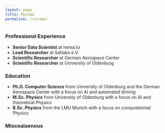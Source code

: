 ```yaml
---
layout: page
title: Resume
permalink: /resume/
---
```

 
### Professional Experience
- **Senior Data Scientist** at hema.to
- **Lead Researcher** at Setlabs e.V.
- **Scientific Researcher** at German Aerospace Center
- **Scientific Researcher** at University of Oldenburg

### Education
- **Ph.D. Computer Science** from University of Oldenburg and the German Aerospace Center with a focus on AI and automated driving
- **M.Sc. Physics** from University of Oldenburg with a focus on AI and theoretical Physics
- **B.Sc. Physics** from the LMU Munich with a focus on computational Physics

### Miscealaenous
